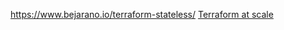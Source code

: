 https://www.bejarano.io/terraform-stateless/
[Terraform at scale ](https://substrate.tools/blog/terraform-best-practices-for-reliability-at-any-scale)